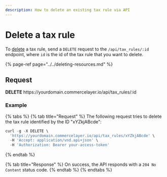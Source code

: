 ```yaml
---
description: How to delete an existing tax rule via API
---
```


# Delete a tax rule

To <a href="https://docs.commercelayer.io/developers/deleting-resources" target="_blank">delete</a> a tax rule, send a `DELETE` request to the `/api/tax_rules/:id` endpoint, where `id` is the id of the tax rule that you want to delete.

{% page-ref page="../../deleting-resources.md" %}

## Request

**DELETE** https://<i></i>yourdomain.commercelayer.io/api/tax_rules/:id

### Example

{% tabs %}
{% tab title="Request" %}
The following request tries to delete the tax rule identified by the ID "xYZkjABcde":

```javascript
curl -g -X DELETE \
  'https://yourdomain.commercelayer.io/api/tax_rules/xYZkjABcde' \
  -H 'Accept: application/vnd.api+json' \
  -H 'Authorization: Bearer your-access-token'
```
{% endtab %}

{% tab title="Response" %}
On success, the API responds with a `204 No Content` status code.
{% endtab %}
{% endtabs %}

